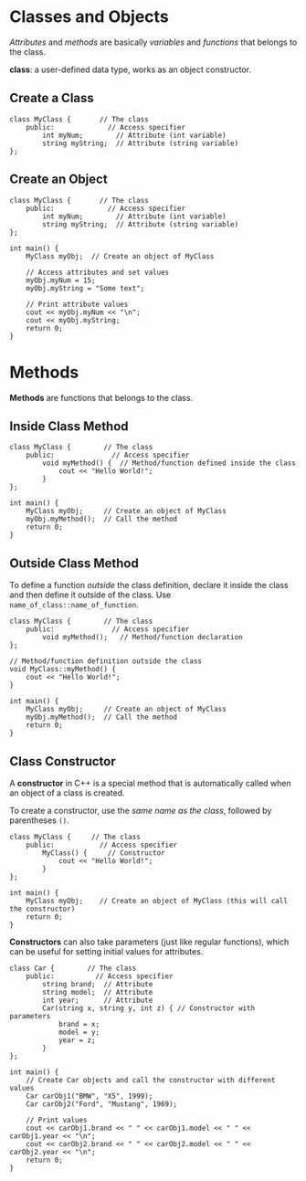 # Classes and Objects

_Attributes_ and _methods_ are basically _variables_ and _functions_ that belongs to the class.

**class**: a user-defined data type, works as an object constructor.

## Create a Class

```
class MyClass {       // The class
	public:             // Access specifier
		int myNum;        // Attribute (int variable)
		string myString;  // Attribute (string variable)
};
```
## Create an Object

```
class MyClass {       // The class
	public:             // Access specifier
		int myNum;        // Attribute (int variable)
		string myString;  // Attribute (string variable)
};

int main() {
	MyClass myObj;  // Create an object of MyClass

	// Access attributes and set values
	myObj.myNum = 15;
	myObj.myString = "Some text";

	// Print attribute values
	cout << myObj.myNum << "\n";
	cout << myObj.myString;
	return 0;
}
```

# Methods

**Methods** are functions that belongs to the class.

## Inside Class Method

```
class MyClass {        // The class
	public:              // Access specifier
		void myMethod() {  // Method/function defined inside the class
			cout << "Hello World!";
		}
};

int main() {
	MyClass myObj;     // Create an object of MyClass
	myObj.myMethod();  // Call the method
	return 0;
}
```

## Outside Class Method

To define a function _outside_ the class definition, declare it inside the class and then define it outside of the class. Use `name_of_class::name_of_function`.
```
class MyClass {        // The class
	public:              // Access specifier
		void myMethod();   // Method/function declaration
};

// Method/function definition outside the class
void MyClass::myMethod() {
	cout << "Hello World!";
}

int main() {
	MyClass myObj;     // Create an object of MyClass
	myObj.myMethod();  // Call the method
	return 0;
}
```

## Class Constructor

A **constructor** in C++ is a special method that is automatically called when an object of a class is created.

To create a constructor, use the _same name as the class_, followed by parentheses `()`.
```
class MyClass {     // The class
	public:           // Access specifier
		MyClass() {     // Constructor
			cout << "Hello World!";
		}
};

int main() {
	MyClass myObj;    // Create an object of MyClass (this will call the constructor)
	return 0;
}
```

**Constructors** can also take parameters (just like regular functions), which can be useful for setting initial values for attributes.

```
class Car {        // The class
	public:          // Access specifier
		string brand;  // Attribute
		string model;  // Attribute
		int year;      // Attribute
		Car(string x, string y, int z) { // Constructor with parameters
			brand = x;
			model = y;
			year = z;
		}
};

int main() {
	// Create Car objects and call the constructor with different values
	Car carObj1("BMW", "X5", 1999);
	Car carObj2("Ford", "Mustang", 1969);

	// Print values
	cout << carObj1.brand << " " << carObj1.model << " " << carObj1.year << "\n";
	cout << carObj2.brand << " " << carObj2.model << " " << carObj2.year << "\n";
	return 0;
}
```
